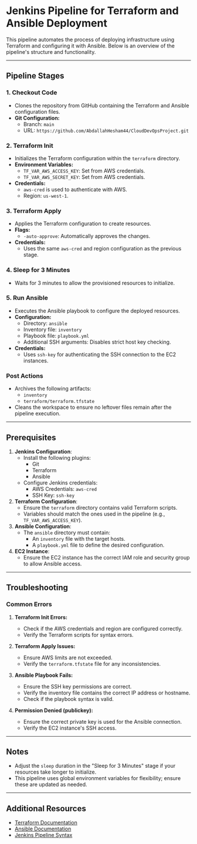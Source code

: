 # Jenkins Pipeline for Terraform and Ansible Deployment

This pipeline automates the process of deploying infrastructure using Terraform and configuring it with Ansible. Below is an overview of the pipeline's structure and functionality.

---

## Pipeline Stages

### 1. **Checkout Code**
- Clones the repository from GitHub containing the Terraform and Ansible configuration files.
- **Git Configuration:**
  - Branch: `main`
  - URL: `https://github.com/AbdallahHesham44/CloudDevOpsProject.git`

### 2. **Terraform Init**
- Initializes the Terraform configuration within the `terraform` directory.
- **Environment Variables:**
  - `TF_VAR_AWS_ACCESS_KEY`: Set from AWS credentials.
  - `TF_VAR_AWS_SECRET_KEY`: Set from AWS credentials.
- **Credentials:**
  - `aws-cred` is used to authenticate with AWS.
  - Region: `us-west-1`.

### 3. **Terraform Apply**
- Applies the Terraform configuration to create resources.
- **Flags:**
  - `-auto-approve`: Automatically approves the changes.
- **Credentials:**
  - Uses the same `aws-cred` and region configuration as the previous stage.

### 4. **Sleep for 3 Minutes**
- Waits for 3 minutes to allow the provisioned resources to initialize.

### 5. **Run Ansible**
- Executes the Ansible playbook to configure the deployed resources.
- **Configuration:**
  - Directory: `ansible`
  - Inventory file: `inventory`
  - Playbook file: `playbook.yml`
  - Additional SSH arguments: Disables strict host key checking.
- **Credentials:**
  - Uses `ssh-key` for authenticating the SSH connection to the EC2 instances.

### Post Actions
- Archives the following artifacts:
  - `inventory`
  - `terraform/terraform.tfstate`
- Cleans the workspace to ensure no leftover files remain after the pipeline execution.

---

## Prerequisites

1. **Jenkins Configuration**:
   - Install the following plugins:
     - Git
     - Terraform
     - Ansible
   - Configure Jenkins credentials:
     - AWS Credentials: `aws-cred`
     - SSH Key: `ssh-key`
2. **Terraform Configuration**:
   - Ensure the `terraform` directory contains valid Terraform scripts.
   - Variables should match the ones used in the pipeline (e.g., `TF_VAR_AWS_ACCESS_KEY`).
3. **Ansible Configuration**:
   - The `ansible` directory must contain:
     - An `inventory` file with the target hosts.
     - A `playbook.yml` file to define the desired configuration.
4. **EC2 Instance**:
   - Ensure the EC2 instance has the correct IAM role and security group to allow Ansible access.

---

## Troubleshooting

### Common Errors
1. **Terraform Init Errors:**
   - Check if the AWS credentials and region are configured correctly.
   - Verify the Terraform scripts for syntax errors.

2. **Terraform Apply Issues:**
   - Ensure AWS limits are not exceeded.
   - Verify the `terraform.tfstate` file for any inconsistencies.

3. **Ansible Playbook Fails:**
   - Ensure the SSH key permissions are correct.
   - Verify the inventory file contains the correct IP address or hostname.
   - Check if the playbook syntax is valid.

4. **Permission Denied (publickey):**
   - Ensure the correct private key is used for the Ansible connection.
   - Verify the EC2 instance's SSH access.

---

## Notes

- Adjust the `sleep` duration in the "Sleep for 3 Minutes" stage if your resources take longer to initialize.
- This pipeline uses global environment variables for flexibility; ensure these are updated as needed.

---

## Additional Resources
- [Terraform Documentation](https://www.terraform.io/docs)
- [Ansible Documentation](https://docs.ansible.com/)
- [Jenkins Pipeline Syntax](https://www.jenkins.io/doc/book/pipeline/syntax/)

